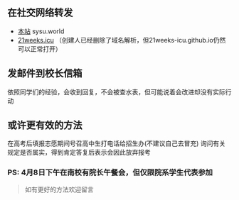 ## 在社交网络转发

- [本站](sysu.world) sysu.world
- [21weeks.icu](https://21weeks-icu.github.io/) （创建人已经删除了域名解析，但21weeks-icu.github.io仍然可以正常打开）

## 发邮件到校长信箱

依照同学们的经验，会收到回复，不会被查水表，但可能说着会改进却没有实际行动

## 或许更有效的方法

在高考后填报志愿期间号召高中生打电话给招生办(不建议自己去冒充) 询问有关规定是否属实，得到肯定答复后表示会因此放弃报考

### PS: 4月8日下午在南校有院长午餐会，但仅限院系学生代表参加

> 如有更好的方法欢迎留言